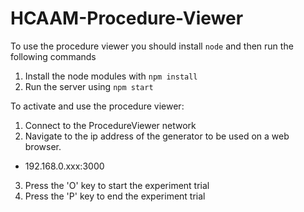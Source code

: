 # HCAAM-Procedure-Viewer

To use the procedure viewer you should install `node` and then run the following commands
1) Install the node modules with  `npm install`
2) Run the server using `npm start`

To activate and use the procedure viewer:
1) Connect to the ProcedureViewer network
2) Navigate to the ip address of the generator to be used on a web browser.
  - 192.168.0.xxx:3000
3) Press the 'O' key to start the experiment trial
4) Press the 'P' key to end the experiment trial
